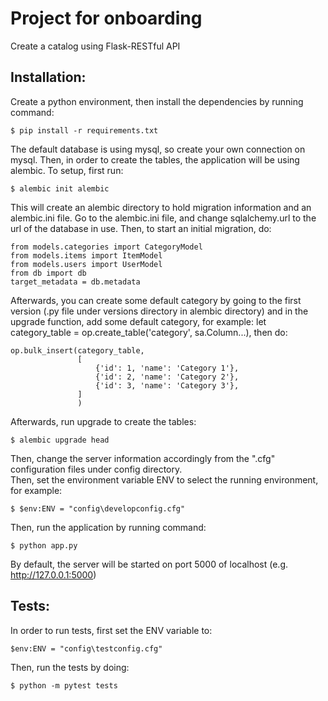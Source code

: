 # Project for onboarding
Create a catalog using Flask-RESTful API

## Installation:
Create a python environment, then install the dependencies by running command:
```
$ pip install -r requirements.txt
```
The default database is using mysql, so create your own connection on mysql.
Then, in order to create the tables, the application will be using alembic. To setup, first run:
```
$ alembic init alembic
```
This will create an alembic directory to hold migration information and an alembic.ini file. Go to the alembic.ini file, and change
sqlalchemy.url to the url of the database in use. Then, to start an initial migration, do:
```
from models.categories import CategoryModel
from models.items import ItemModel
from models.users import UserModel
from db import db
target_metadata = db.metadata
```
Afterwards, you can create some default category by going to the first version (.py file under versions directory in alembic directory) and in the upgrade function,
add some default category, for example: let category_table = op.create_table('category', sa.Column...), then do:
```
op.bulk_insert(category_table,
               [
                   {'id': 1, 'name': 'Category 1'},
                   {'id': 2, 'name': 'Category 2'},
                   {'id': 3, 'name': 'Category 3'},
               ]
               )
```
Afterwards, run upgrade to create the tables:
```
$ alembic upgrade head
```
Then, change the server information accordingly from the ".cfg" configuration files under config directory. \
Then, set the environment variable ENV to select the running environment, for example:
```
$ $env:ENV = "config\developconfig.cfg"
```
Then, run the application by running command:
```
$ python app.py
```
By default, the server will be started on port 5000 of localhost (e.g. http://127.0.0.1:5000)

## Tests:
In order to run tests, first set the ENV variable to:
```
$env:ENV = "config\testconfig.cfg"
```
Then, run the tests by doing:
```
$ python -m pytest tests
```

